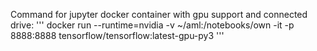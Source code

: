 Command for jupyter docker container with gpu support and connected drive:
'''
docker run --runtime=nvidia -v ~/aml:/notebooks/own -it -p 8888:8888 tensorflow/tensorflow:latest-gpu-py3
'''
